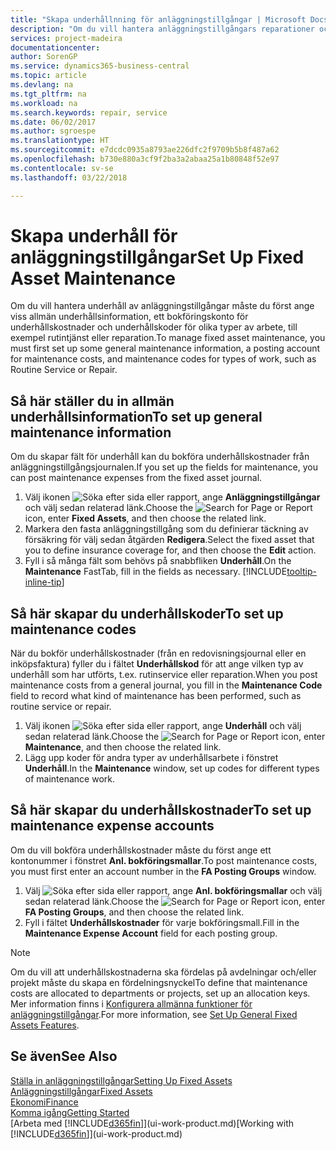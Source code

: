 ```yaml
---
title: "Skapa underhållnning för anläggningstillgångar | Microsoft Docs"
description: "Om du vill hantera anläggningstillgångars reparationer och service, kan du ange allmän underhållsinformation, koder för typen av arbete och ett bokföringskonto för kostnader."
services: project-madeira
documentationcenter: 
author: SorenGP
ms.service: dynamics365-business-central
ms.topic: article
ms.devlang: na
ms.tgt_pltfrm: na
ms.workload: na
ms.search.keywords: repair, service
ms.date: 06/02/2017
ms.author: sgroespe
ms.translationtype: HT
ms.sourcegitcommit: e7dcdc0935a8793ae226dfc2f9709b5b8f487a62
ms.openlocfilehash: b730e880a3cf9f2ba3a2abaa25a1b80848f52e97
ms.contentlocale: sv-se
ms.lasthandoff: 03/22/2018

---
```

# <a name="set-up-fixed-asset-maintenance"></a><span data-ttu-id="5795f-103">Skapa underhåll för anläggningstillgångar</span><span class="sxs-lookup"><span data-stu-id="5795f-103">Set Up Fixed Asset Maintenance</span></span>
<span data-ttu-id="5795f-104">Om du vill hantera underhåll av anläggningstillgångar måste du först ange viss allmän underhållsinformation, ett bokföringskonto för underhållskostnader och underhållskoder för olika typer av arbete, till exempel rutintjänst eller reparation.</span><span class="sxs-lookup"><span data-stu-id="5795f-104">To manage fixed asset maintenance, you must first set up some general maintenance information, a posting account for maintenance costs, and maintenance codes for types of work, such as Routine Service or Repair.</span></span>

## <a name="to-set-up-general-maintenance-information"></a><span data-ttu-id="5795f-105">Så här ställer du in allmän underhållsinformation</span><span class="sxs-lookup"><span data-stu-id="5795f-105">To set up general maintenance information</span></span>
<span data-ttu-id="5795f-106">Om du skapar fält för underhåll kan du bokföra underhållskostnader från anläggningstillgångsjournalen.</span><span class="sxs-lookup"><span data-stu-id="5795f-106">If you set up the fields for maintenance, you can post maintenance expenses from the fixed asset journal.</span></span>

1. <span data-ttu-id="5795f-107">Välj ikonen ![Söka efter sida eller rapport](media/ui-search/search_small.png "Ikonen Söka efter sida eller rapport"), ange **Anläggningstillgångar** och välj sedan relaterad länk.</span><span class="sxs-lookup"><span data-stu-id="5795f-107">Choose the ![Search for Page or Report](media/ui-search/search_small.png "Search for Page or Report icon") icon, enter **Fixed Assets**, and then choose the related link.</span></span>
2. <span data-ttu-id="5795f-108">Markera den fasta anläggningstillgång som du definierar täckning av försäkring för välj sedan åtgärden **Redigera**.</span><span class="sxs-lookup"><span data-stu-id="5795f-108">Select the fixed asset that you to define insurance coverage for, and then choose the **Edit** action.</span></span>
3. <span data-ttu-id="5795f-109">Fyll i så många fält som behövs på snabbfliken **Underhåll**.</span><span class="sxs-lookup"><span data-stu-id="5795f-109">On the **Maintenance** FastTab, fill in the fields as necessary.</span></span> [!INCLUDE[tooltip-inline-tip](includes/tooltip-inline-tip_md.md)]

## <a name="to-set-up-maintenance-codes"></a><span data-ttu-id="5795f-110">Så här skapar du underhållskoder</span><span class="sxs-lookup"><span data-stu-id="5795f-110">To set up maintenance codes</span></span>
<span data-ttu-id="5795f-111">När du bokför underhållskostnader (från en redovisningsjournal eller en inköpsfaktura) fyller du i fältet **Underhållskod** för att ange vilken typ av underhåll som har utförts, t.ex. rutinservice eller reparation.</span><span class="sxs-lookup"><span data-stu-id="5795f-111">When you post maintenance costs from a general journal, you fill in the **Maintenance Code** field to record what kind of maintenance has been performed, such as routine service or repair.</span></span>

1. <span data-ttu-id="5795f-112">Välj ikonen ![Söka efter sida eller rapport](media/ui-search/search_small.png "Ikonen Söka efter sida eller rapport"), ange **Underhåll** och välj sedan relaterad länk.</span><span class="sxs-lookup"><span data-stu-id="5795f-112">Choose the ![Search for Page or Report](media/ui-search/search_small.png "Search for Page or Report icon") icon, enter **Maintenance**, and then choose the related link.</span></span>
2. <span data-ttu-id="5795f-113">Lägg upp koder för andra typer av underhållsarbete i fönstret **Underhåll**.</span><span class="sxs-lookup"><span data-stu-id="5795f-113">In the **Maintenance** window, set up codes for different types of maintenance work.</span></span>

## <a name="to-set-up-maintenance-expense-accounts"></a><span data-ttu-id="5795f-114">Så här skapar du underhållskostnader</span><span class="sxs-lookup"><span data-stu-id="5795f-114">To set up maintenance expense accounts</span></span>
<span data-ttu-id="5795f-115">Om du vill bokföra underhållskostnader måste du först ange ett kontonummer i fönstret **Anl. bokföringsmallar**.</span><span class="sxs-lookup"><span data-stu-id="5795f-115">To post maintenance costs, you must first enter an account number in the **FA Posting Groups** window.</span></span>

1. <span data-ttu-id="5795f-116">Välj ![Söka efter sida eller rapport](media/ui-search/search_small.png "Ikonen Söka efter sida eller rapport"), ange **Anl. bokföringsmallar** och välj sedan relaterad länk.</span><span class="sxs-lookup"><span data-stu-id="5795f-116">Choose the ![Search for Page or Report](media/ui-search/search_small.png "Search for Page or Report icon") icon, enter **FA Posting Groups**, and then choose the related link.</span></span>
2. <span data-ttu-id="5795f-117">Fyll i fältet **Underhållskostnader** för varje bokföringsmall.</span><span class="sxs-lookup"><span data-stu-id="5795f-117">Fill in the **Maintenance Expense Account** field for each posting group.</span></span>

> [!NOTE]  
>   <span data-ttu-id="5795f-118">Om du vill att underhållskostnaderna ska fördelas på avdelningar och/eller projekt måste du skapa en fördelningsnyckel</span><span class="sxs-lookup"><span data-stu-id="5795f-118">To define that maintenance costs are allocated to departments or projects, set up an allocation keys.</span></span> <span data-ttu-id="5795f-119">Mer information finns i [Konfigurera allmänna funktioner för anläggningstillgångar](fa-how-setup-general.md).</span><span class="sxs-lookup"><span data-stu-id="5795f-119">For more information, see [Set Up General Fixed Assets Features](fa-how-setup-general.md).</span></span>

## <a name="see-also"></a><span data-ttu-id="5795f-120">Se även</span><span class="sxs-lookup"><span data-stu-id="5795f-120">See Also</span></span>
[<span data-ttu-id="5795f-121">Ställa in anläggningstillgångar</span><span class="sxs-lookup"><span data-stu-id="5795f-121">Setting Up Fixed Assets</span></span>](fa-setup.md)  
[<span data-ttu-id="5795f-122">Anläggningstillgångar</span><span class="sxs-lookup"><span data-stu-id="5795f-122">Fixed Assets</span></span>](fa-manage.md)  
[<span data-ttu-id="5795f-123">Ekonomi</span><span class="sxs-lookup"><span data-stu-id="5795f-123">Finance</span></span>](finance.md)  
[<span data-ttu-id="5795f-124">Komma igång</span><span class="sxs-lookup"><span data-stu-id="5795f-124">Getting Started</span></span>](product-get-started.md)  
<span data-ttu-id="5795f-125">[Arbeta med [!INCLUDE[d365fin](includes/d365fin_md.md)]](ui-work-product.md)</span><span class="sxs-lookup"><span data-stu-id="5795f-125">[Working with [!INCLUDE[d365fin](includes/d365fin_md.md)]](ui-work-product.md)</span></span>

